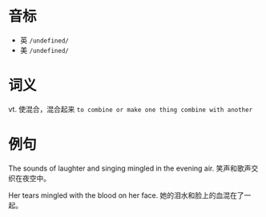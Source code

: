 # 音标

- 英 `/undefined/`
- 美 `/undefined/`

# 词义

vt. 使混合，混合起来
`to combine or make one thing combine with another`

# 例句

The sounds of laughter and singing mingled in the evening air.
笑声和歌声交织在夜空中。

Her tears mingled with the blood on her face.
她的泪水和脸上的血混在了一起。


